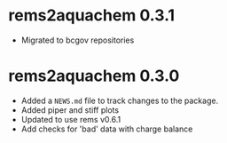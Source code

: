 # rems2aquachem 0.3.1

* Migrated to bcgov repositories

# rems2aquachem 0.3.0

* Added a `NEWS.md` file to track changes to the package.
* Added piper and stiff plots
* Updated to use rems v0.6.1
* Add checks for 'bad' data with charge balance
